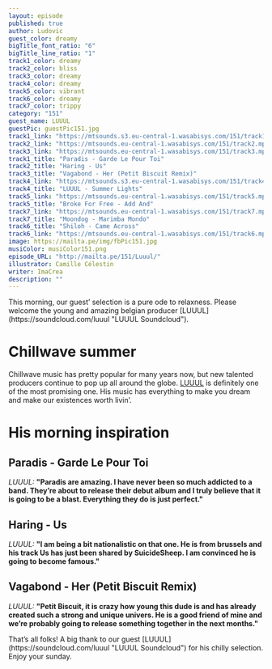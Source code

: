 ```yaml
---
layout: episode
published: true
author: Ludovic
guest_color: dreamy
bigTitle_font_ratio: "6"
bigTitle_line_ratio: "1"
track1_color: dreamy
track2_color: bliss
track3_color: dreamy
track4_color: dreamy
track5_color: vibrant
track6_color: dreamy
track7_color: trippy
category: "151"
guest_name: LUUUL
guestPic: guestPic151.jpg
track1_link: "https://mtsounds.s3.eu-central-1.wasabisys.com/151/track1.mp3"
track2_link: "https://mtsounds.eu-central-1.wasabisys.com/151/track2.mp3"
track3_link: "https://mtsounds.eu-central-1.wasabisys.com/151/track3.mp3"
track1_title: "Paradis - Garde Le Pour Toi"
track2_title: "Haring - Us"
track3_title: "Vagabond - Her (Petit Biscuit Remix)"
track4_link: "https://mtsounds.s3.eu-central-1.wasabisys.com/151/track4.mp3"
track4_title: "LUUUL - Summer Lights"
track5_link: "https://mtsounds.eu-central-1.wasabisys.com/151/track5.mp3"
track5_title: "Broke For Free - Add And"
track7_link: "https://mtsounds.eu-central-1.wasabisys.com/151/track7.mp3"
track7_title: "Moondog - Marimba Mondo"
track6_title: "Shiloh - Came Across"
track6_link: "https://mtsounds.eu-central-1.wasabisys.com/151/track6.mp3"
image: https://mailta.pe/img/fbPic151.jpg
musiColor: musiColor151.png
episode_URL: "http://mailta.pe/151/Luuul/"
illustrator: Camille Célestin
writer: ImaCrea
description: ""
---
```



<p id="introduction">
This morning, our guest’ selection is a pure ode to relaxness. Please welcome the young and amazing belgian producer [LUUUL](https://soundcloud.com/luuul "LUUUL Soundcloud").</p>
 
# Chillwave summer
 
Chillwave music has pretty popular for many years now, but new talented producers continue to pop up all around the globe. [LUUUL](https://soundcloud.com/luuul "LUUUL Soundcloud") is definitely one of the most promising one. His music has everything to make you dream and make our existences worth livin’.
 
# His morning inspiration
 
## Paradis - Garde Le Pour Toi
_LUUUL:_ **"**Paradis are amazing. I have never been so much addicted to a band. They’re about to release their debut album and I truly believe that it is going to be a blast. Everything they do is just perfect.**"**
 
## Haring - Us
_LUUUL:_ **"**I am being a bit nationalistic on that one. He is from brussels and his track Us has just been shared by SuicideSheep. I am convinced he is going to become famous.**"**
 
## Vagabond - Her (Petit Biscuit Remix)
_LUUUL:_ **"**Petit Biscuit, it is crazy how young this dude is and has  already created such a strong and unique univers. He is a good friend of mine and we’re probably going to release something together in the next months.**"**
 
<p id="outroduction">
That’s all folks! A big thank to our guest [LUUUL](https://soundcloud.com/luuul "LUUUL Soundcloud") for his chilly selection. Enjoy your sunday.
</p>

